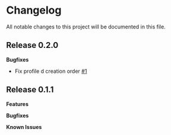 # Changelog

All notable changes to this project will be documented in this file.

## Release 0.2.0

**Bugfixes**

- Fix profile d creation order [#1](https://github.com/ffapitalle/puppet-authclientconfig/pull/1)

## Release 0.1.1

**Features**

**Bugfixes**

**Known Issues**
